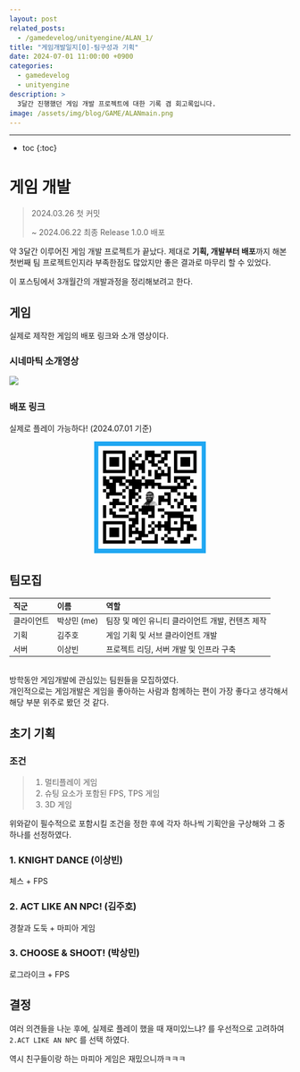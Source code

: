 ```yaml
---
layout: post
related_posts:
  - /gamedevelog/unityengine/ALAN_1/
title: "게임개발일지[0]-팀구성과 기획"
date: 2024-07-01 11:00:00 +0900
categories:
  - gamedevelog
  - unityengine
description: >
  3달간 진행했던 게임 개발 프로젝트에 대한 기록 겸 회고록입니다.
image: /assets/img/blog/GAME/ALANmain.png
---
```

* * *
* toc
{:toc}

# 게임 개발

> 2024.03.26 첫 커밋
>
> ~
> 2024.06.22 최종 Release 1.0.0 배포

약 3달간 이루어진 게임 개발 프로젝트가 끝났다.
제대로 **기획, 개발부터 배포**까지 해본 첫번째 팀 프로젝트인지라 부족한점도 많았지만 좋은 결과로 마무리 할 수 있었다. 

이 포스팅에서 3개월간의 개발과정을 정리해보려고 한다.

## 게임

실제로 제작한 게임의 배포 링크와 소개 영상이다.

### 시네마틱 소개영상

<a href = "https://youtu.be/SyDt38fL7M8">
<img src = "http://img.youtube.com/vi/SyDt38fL7M8/0.jpg">
</a>

### 배포 링크

실제로 플레이 가능하다! (2024.07.01 기준)

<div align = "center">
<a href="https://sangmin2ya.itch.io/act-like-an-npc-alan?secret=6dk5EZoVXKAunUJ96kmuPpsbhjc">
<img src="/assets/img/blog/GAME/QR코드.png" width="200" height="200">
</a>
</div>

## 팀모집

| 직군       | 이름        | 역할                                             |
| :--------- | :---------- | :----------------------------------------------- |
| 클라이언트 | 박상민 (me) | 팀장 및 메인 유니티 클라이언트 개발, 컨텐츠 제작 |
| 기획       | 김주호      | 게임 기획 및 서브 클라이언트 개발                |
| 서버       | 이상빈      | 프로젝트 리딩, 서버 개발 및 인프라 구축          |

<br>방학동안 게임개발에 관심있는 팀원들을 모집하였다.<br>
개인적으로는 게임개발은 게임을 좋아하는 사람과 함께하는 편이 가장 좋다고 생각해서 해당 부분 위주로 봤던 것 같다.

## 초기 기획

### 조건
>1. 멀티플레이 게임
>2. 슈팅 요소가 포함된 FPS, TPS 게임
>3. 3D 게임

위와같이 필수적으로 포함시킬 조건을 정한 후에 각자 하나씩 기획안을 구상해와 그 중 하나를 선정하였다.

### 1. KNIGHT DANCE (이상빈)

체스 + FPS


### 2. ACT LIKE AN NPC! (김주호)

경찰과 도둑 + 마피아 게임

### 3. CHOOSE & SHOOT! (박상민)

로그라이크 + FPS

## 결정

여러 의견들을 나눈 후에, 실제로 플레이 했을 때 재미있느냐? 를 우선적으로 고려하여 `2.ACT LIKE AN NPC` 를 선택 하였다.

역시 친구들이랑 하는 마피아 게임은 재밌으니까ㅋㅋㅋ